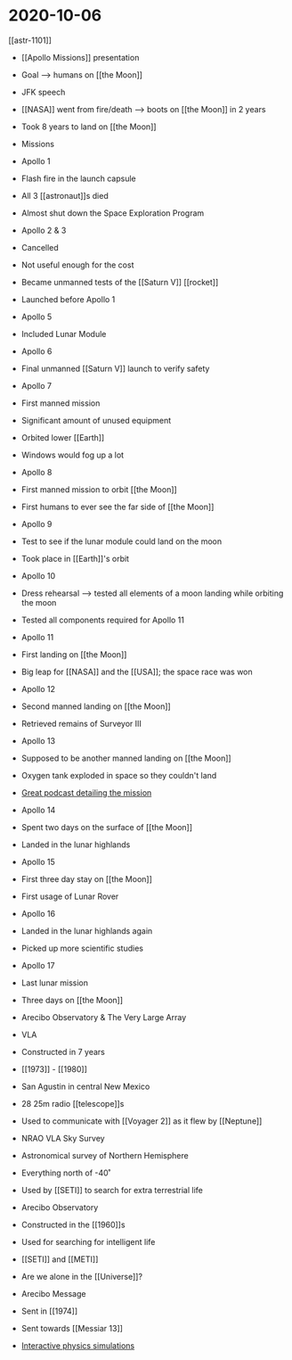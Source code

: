 # 2020-10-06

[[astr-1101]]

-   [[Apollo Missions]] presentation

-   Goal --> humans on [[the Moon]]

-   JFK speech

-   [[NASA]] went from fire/death --> boots on [[the Moon]] in 2 years

-   Took 8 years to land on [[the Moon]]

-   Missions

-   Apollo 1

-   Flash fire in the launch capsule

-   All 3 [[astronaut]]s died

-   Almost shut down the Space Exploration Program

-   Apollo 2 & 3

-   Cancelled

-   Not useful enough for the cost

-   Became unmanned tests of the [[Saturn V]] [[rocket]]

-   Launched before Apollo 1

-   Apollo 5

-   Included Lunar Module

-   Apollo 6

-   Final unmanned [[Saturn V]] launch to verify safety

-   Apollo 7

-   First manned mission

-   Significant amount of unused equipment

-   Orbited lower [[Earth]]

-   Windows would fog up a lot

-   Apollo 8

-   First manned mission to orbit [[the Moon]]

-   First humans to ever see the far side of [[the Moon]]

-   Apollo 9

-   Test to see if the lunar module could land on the moon

-   Took place in [[Earth]]'s orbit

-   Apollo 10

-   Dress rehearsal --> tested all elements of a moon landing while orbiting the moon

-   Tested all components required for Apollo 11

-   Apollo 11

-   First landing on [[the Moon]]

-   Big leap for [[NASA]] and the [[USA]]; the space race was won

-   Apollo 12

-   Second manned landing on [[the Moon]]

-   Retrieved remains of Surveyor III

-   Apollo 13

-   Supposed to be another manned landing on [[the Moon]]

-   Oxygen tank exploded in space so they couldn't land

-   [Great podcast detailing the mission](https://podcasts.apple.com/us/podcast/saving-apollo-13/id1506563333)

-   Apollo 14

-   Spent two days on the surface of [[the Moon]]

-   Landed in the lunar highlands

-   Apollo 15

-   First three day stay on [[the Moon]]

-   First usage of Lunar Rover

-   Apollo 16

-   Landed in the lunar highlands again

-   Picked up more scientific studies

-   Apollo 17

-   Last lunar mission

-   Three days on [[the Moon]]

-   Arecibo Observatory & The Very Large Array

-   VLA

-   Constructed in 7 years

-   [[1973]] - [[1980]]

-   San Agustin in central New Mexico

-   28 25m radio [[telescope]]s

-   Used to communicate with [[Voyager 2]] as it flew by [[Neptune]]

-   NRAO VLA Sky Survey

-   Astronomical survey of Northern Hemisphere

-   Everything north of -40˚

-   Used by [[SETI]] to search for extra terrestrial life

-   Arecibo Observatory

-   Constructed in the [[1960]]s

-   Used for searching for intelligent life

-   [[SETI]] and [[METI]]

-   Are we alone in the [[Universe]]?

-   Arecibo Message

-   Sent in [[1974]]

-   Sent towards [[Messiar 13]]

-   [Interactive physics simulations](https://ophysics.com/index.html)
